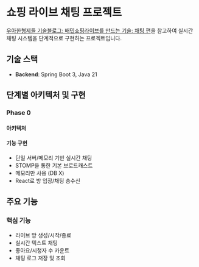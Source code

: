 # 쇼핑 라이브 채팅 프로젝트

[우아한형제들 기술블로그: 배민쇼핑라이브를 만드는 기술: 채팅 편](https://techblog.woowahan.com/5268/)을 참고하여 실시간 채팅 시스템을 단계적으로 구현하는 프로젝트입니다.

## 기술 스택

- **Backend**: Spring Boot 3, Java 21

## 단계별 아키텍처 및 구현

### Phase 0

#### 아키텍처


#### 기능 구현
- 단일 서버/메모리 기반 실시간 채팅
- STOMP을 통한 기본 브로드캐스트
- 메모리만 사용 (DB X)
- React로 방 입장/채팅 송수신

## 주요 기능

### 핵심 기능
- 라이브 방 생성/시작/종료
- 실시간 텍스트 채팅
- 좋아요/시청자 수 카운트
- 채팅 로그 저장 및 조회



